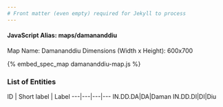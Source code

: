 ```yaml
---
# Front matter (even empty) required for Jekyll to process
---
```


#### JavaScript Alias: maps/damananddiu

Map Name: Damananddiu
Dimensions (Width x Height): 600x700



{% embed_spec_map damananddiu-map.js %}

### List of Entities

ID | Short label | Label
---|---|---|---
IN.DD.DA|DA|Daman
IN.DD.DI|DI|Diu

